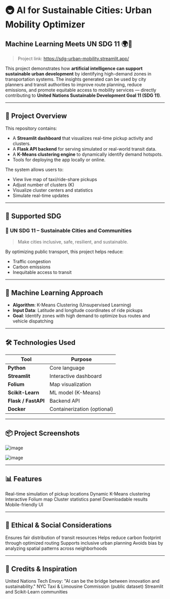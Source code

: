 # 🚇 AI for Sustainable Cities: Urban Mobility Optimizer  
## Machine Learning Meets UN SDG 11 🌍🤖

> Project link: https://sdg-urban-mobility.streamlit.app/

This project demonstrates how **artificial intelligence can support sustainable urban development** by identifying high-demand zones in transportation systems. The insights generated can be used by city planners and transit authorities to improve route planning, reduce emissions, and promote equitable access to mobility services — directly contributing to **United Nations Sustainable Development Goal 11 (SDG 11)**.

---

## 🔧 Project Overview

This repository contains:

- A **Streamlit dashboard** that visualizes real-time pickup activity and clusters.
- A **Flask API backend** for serving simulated or real-world transit data.
- A **K-Means clustering engine** to dynamically identify demand hotspots.
- Tools for deploying the app locally or online.

The system allows users to:
- View live map of taxi/ride-share pickups
- Adjust number of clusters (K)
- Visualize cluster centers and statistics
- Simulate real-time updates

---

## 🎯 Supported SDG

### 🎯 **UN SDG 11 – Sustainable Cities and Communities**
> Make cities inclusive, safe, resilient, and sustainable.

By optimizing public transport, this project helps reduce:
- Traffic congestion
- Carbon emissions
- Inequitable access to transit

---

## 🧠 Machine Learning Approach

- **Algorithm**: K-Means Clustering (Unsupervised Learning)
- **Input Data**: Latitude and longitude coordinates of ride pickups
- **Goal**: Identify zones with high demand to optimize bus routes and vehicle dispatching

---

## 🛠 Technologies Used

| Tool | Purpose |
|------|---------|
| **Python** | Core language |
| **Streamlit** | Interactive dashboard |
| **Folium** | Map visualization |
| **Scikit-Learn** | ML model (K-Means) |
| **Flask / FastAPI** | Backend API |
| **Docker** | Containerization (optional) |

---

## 📦 Project Screenshots
![image](https://github.com/user-attachments/assets/34216369-3020-4557-bd5b-2551210a6f13)

![image](https://github.com/user-attachments/assets/f665dad9-5553-422f-9fa9-5f64345bccfd)


---
## 📊 Features
Real-time simulation of pickup locations
Dynamic K-Means clustering
Interactive Folium map
Cluster statistics panel
Downloadable results
Mobile-friendly UI

---

## 🧭 Ethical & Social Considerations
Ensures fair distribution of transit resources
Helps reduce carbon footprint through optimized routing
Supports inclusive urban planning
Avoids bias by analyzing spatial patterns across neighborhoods

---

## 📄 Credits & Inspiration
United Nations Tech Envoy: "AI can be the bridge between innovation and sustainability."
NYC Taxi & Limousine Commission (public dataset)
Streamlit and Scikit-Learn communities
